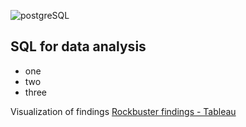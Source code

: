 ![postgreSQL](https://github.com/jjhanchi/moviesDB/assets/142347450/ea0bd7b9-551b-4fb7-a399-fd3baf8aa31c)
## SQL for data analysis
* one
* two
* three

Visualization of findings
[Rockbuster findings - Tableau](https://public.tableau.com/app/profile/jose.hanchi/viz/RockbusterDBSQLAnalysis/RockbusterDB)
